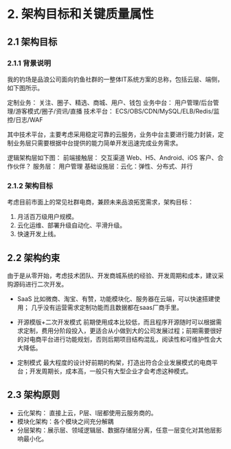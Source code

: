 # 2. 架构目标和关键质量属性
## 2.1 架构目标
### 2.1.1 背景说明
我的钓场是品浪公司面向钓鱼社群的一整体IT系统方案的总称，包括云层、端侧，如下图所示。

定制业务： 关注、圈子、精选、商城、用户、钱包
业务中台： 用户管理/后台管理/游客模式/圈子/资讯/直播
技术平台： ECS/OBS/CDN/MySQL/ELB/Redis/监控/日志/WAF

其中技术平台，主要考虑采用稳定可靠的云服务，业务中台主要进行能力封装，定制业务层只需要根据中台提供的能力简单开发迅速完成业务需求。

逻辑架构层如下图：
前端接触层： 交互渠道  Web、H5、Android、iOS       客户、合作伙伴？
服务层：  用户管理
基础设施层：云化：弹性、分布式、并行

### 2.1.2 架构目标
考虑目前市面上的常见社群电商，兼顾未来品浪拓宽需求，架构目标：
1. 月活百万级用户规模。
2. 云化运维、部署升级自动化、平滑升级。
3. 快速开发上线。

## 2.2 架构约束
由于是从零开始，考虑技术团队、开发商城系统的经验、开发周期和成本，建议采购源码进行二次开发。
- SaaS
比如微商、淘宝、有赞，功能模块化、服务器在云端，可以快速搭建使用； 几乎没有运营需求定制功能而且数据都在saas厂商手里。

- 开源模版+二次开发模式
前期使用成本比较低，而且程序开源随时可以根据需求定制，费用分阶段投入，更适合从小做到大的公司发展过程；前期需要很好的对电商平台进行功能规划，否则后期项目结构混乱，阅读性和可维护性会大大降低。

- 定制模式
最大程度的设计好前期的构架，打造出符合企业发展模式的电商平台；开发周期长，成本高，一般只有大型企业才会考虑这种模式。

## 2.3 架构原则
- 云化架构： 直接上云，P层、I层都使用云服务商的。
- 模块化架构：各个模块之间充分解耦
- 分层架构：展示层、领域逻辑层、数据存储层分离，任意一层变化对其他层影响最小化。


